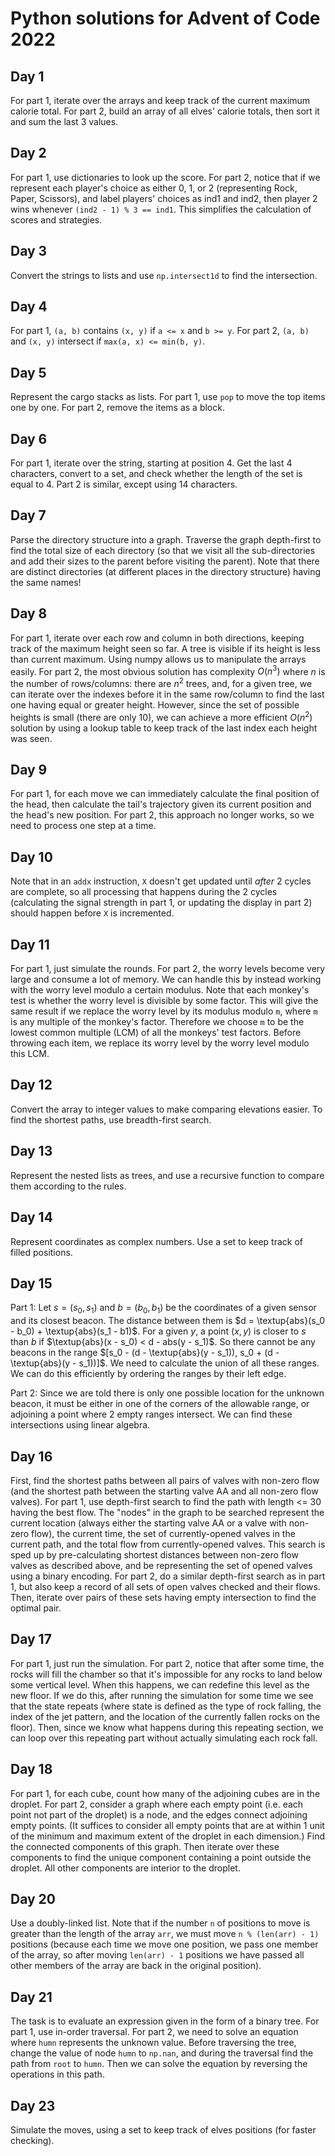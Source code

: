# Python solutions for Advent of Code 2022

## Day 1
For part 1, iterate over the arrays and keep track of the current maximum calorie total. For part 2, build an array
of all elves' calorie totals, then sort it and sum the last 3 values.

## Day 2
For part 1, use dictionaries to look up the score. For part 2, notice that if we represent each player's choice as
either 0, 1, or 2 (representing Rock, Paper, Scissors), and label players' choices as ind1 and ind2, then player 2 wins
whenever `(ind2 - 1) % 3 == ind1`. This simplifies the calculation of scores and strategies.

## Day 3
Convert the strings to lists and use `np.intersect1d` to find the intersection.

## Day 4
For part 1, `(a, b)` contains `(x, y)` if `a <= x` and `b >= y`. For part 2, 
`(a, b)` and `(x, y)` intersect if `max(a, x) <= min(b, y)`.

## Day 5
Represent the cargo stacks as lists. For part 1, use `pop` to move the top items one by one. For part 2, 
remove the items as a block.

## Day 6
For part 1, iterate over the string, starting at position 4. Get the last 4 characters, convert to a set, and check
whether the length of the set is equal to 4. Part 2 is similar, except using 14 characters.

## Day 7
Parse the directory structure into a graph. Traverse the graph depth-first to find the total size of each directory (so that
we visit all the sub-directories and add their sizes to the parent before visiting the parent). 
Note that there are distinct directories (at different places in the directory structure) having the same names!

## Day 8
For part 1, iterate over each row and column in both directions, keeping track of the maximum height seen so far. A 
tree is visible if its height is less than current maximum. Using numpy allows us to manipulate the arrays easily.
For part 2, the most obvious solution has complexity $O(n^3)$ where
$n$ is the number of rows/columns: there are $n^2$ trees, and, for a given tree, we can iterate over the indexes before 
it in the same row/column to find the 
last one having equal or greater height. However, since the set of possible heights is small (there are only 10), we can 
achieve a more efficient $O(n^2)$ solution by using a lookup table to keep track of the last index each height was seen.

## Day 9
For part 1, for each move we can immediately calculate the final position of the head, then calculate the tail's 
trajectory given its current position and the head's new position. For part 2, this approach no longer works, so we need 
to process one step at a time.

## Day 10
Note that in an `addx` instruction, `X` doesn't get updated until _after_ 2 cycles
are complete, so all processing that happens during the 2 cycles (calculating the signal strength in part 1, or 
updating the display in part 2) should happen before `X` is incremented.

## Day 11
For part 1, just simulate the rounds. For part 2, the worry levels become very large and consume a lot of memory. 
We can handle this by instead working with the worry level modulo a certain modulus. 
Note that each monkey's test is whether the worry level is divisible 
by some factor. This will give the same result if we replace the worry level by its modulus modulo `m`, where `m` is 
any multiple of the monkey's factor. Therefore we choose `m` to be the lowest common multiple (LCM) of all the monkeys' 
test factors. Before throwing each item, we replace its worry level by the worry level modulo this LCM.

## Day 12
Convert the array to integer values to make comparing elevations easier. To find the shortest paths, use breadth-first
search.

## Day 13
Represent the nested lists as trees, and use a recursive function to compare them according to the rules.

## Day 14
Represent coordinates as complex numbers. Use a set to keep track of filled positions.

## Day 15
Part 1: Let $s = (s_0, s_1)$ and $b = (b_0, b_1)$ be the coordinates of a given sensor and its closest beacon. The distance 
between them is $d = \textup{abs}(s_0 - b_0) + \textup{abs}(s_1 - b1)$. For a given $y$, a point
$(x, y)$ is closer to $s$ than $b$ if $\textup{abs}(x - s_0) < d - abs(y - s_1)$. So there cannot be any beacons 
in the range $[s_0 - (d - \textup{abs}(y - s_1)), s_0 + (d - \textup{abs}(y - s_1))]$. We need to calculate
the union of all these ranges. We can do this efficiently by ordering the ranges by their left edge.

Part 2: Since we are told there is only one possible location for the unknown beacon, it must be either in one
of the corners of the allowable range, or adjoining a point where 2 empty ranges intersect. We can find these 
intersections using linear algebra.

## Day 16
First, find the shortest paths between all pairs of valves with non-zero flow (and the shortest path between the starting
valve AA and all non-zero flow valves). For part 1, use depth-first search to find the path with length <= 30 having 
the best flow. The "nodes" in the graph to be searched represent the current location (always either the starting valve AA 
or a valve with non-zero flow), the current time, the set of currently-opened valves in the current path, and the total 
flow from currently-opened valves. This search is sped up by pre-calculating shortest distances between non-zero flow valves as 
described above, and be representing the set of opened valves using a binary encoding. For part 2, do a similar depth-first 
search as in part 1, but also keep a record of all sets of open valves checked and their flows. 
Then, iterate over pairs of these sets having empty intersection to find the optimal pair.

## Day 17
For part 1, just run the simulation. For part 2, notice that after some time, the rocks will fill the chamber so that 
it's impossible for any rocks to land below some vertical level. When this happens, we can redefine this level as the 
new floor. If we do this, after running the simulation for some time we see that the state repeats (where state is 
defined as the type of rock falling, the index of the jet pattern, and the location of the currently fallen rocks on 
the floor). Then, since we know what happens during this repeating section, we can loop over this repeating part without
actually simulating each rock fall.

## Day 18
For part 1, for each cube, count how many of the adjoining cubes are in the droplet. For part 2, consider a graph where 
each empty point (i.e. each point not part of the droplet) is a node, and the edges connect adjoining empty points. 
(It suffices to  consider all empty points that are at within 1 unit of the minimum and maximum extent of the droplet in each dimension.) Find 
the connected components of this graph. Then iterate over these components to find the unique component containing a point outside 
the droplet. All other components are interior to the droplet.

## Day 20
Use a doubly-linked list. Note that if the number `n`  of positions to move is greater than the length of the array `arr`, 
we must move `n % (len(arr) - 1)` positions (because each time we move one position, we pass one member of the array, 
so after moving `len(arr) - 1` positions we have passed all other members of the array are back in the original position).

## Day 21
The task is to evaluate an expression given in the form of a binary tree. For part 1, use in-order traversal. For part 2, 
we need to solve an equation where `humn` represents the unknown value. Before traversing the tree, change the value of 
node `humn` to `np.nan`, and during the traversal find the path from `root` to `humn`. Then we can solve the equation 
by reversing the operations in this path.


## Day 23
Simulate the moves, using a set to keep track of elves positions (for faster checking).


